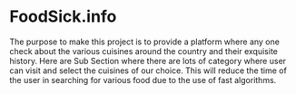 # FoodSick.info 

The purpose to make this project is to provide a platform where any one check about the various cuisines around the country and their exquisite history.
Here are Sub Section where there are lots of category where user can visit and select the cuisines of our choice.
This will reduce the time of the user in searching for various food due to the use of fast algorithms.
